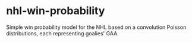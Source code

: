 # nhl-win-probability
Simple win probability model for the NHL based on a convolution Poisson distributions, each representing goalies' GAA.

